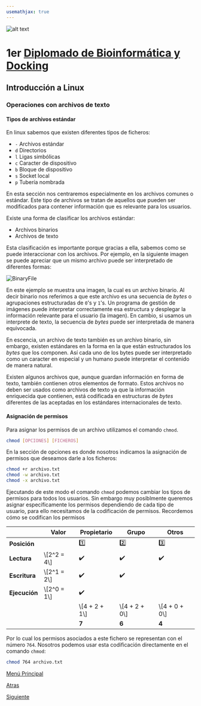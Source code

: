 ```yaml
---
usemathjax: true
---
```

![alt text](https://solariabiodata.com.mx/images/solaria_banner.png "Soluciones de Siguiente Generación")
# 1er [Diplomado de Bioinformática y Docking](../)

## Introducción a Linux

### Operaciones con archivos de texto

#### Tipos de archivos estándar

En linux sabemos que existen diferentes tipos de ficheros:

 - `-` Archivos estándar
 - `d` Directorios
 - `l` Ligas simbólicas
 - `c` Caracter de dispositivo
 - `b` Bloque de dispositivo
 - `s` Socket local
 - `p` Tubería nombrada

En esta sección nos centraremos especialmente en los archivos comunes o estándar. Este tipo de archivos se tratan de aquellos que pueden ser modificados para contener información que es relevante para los usuarios.

Existe una forma de clasificar los archivos estándar:

 - Archivos binarios
 - Archivos de texto

Esta clasificación es importante porque gracias a ella, sabemos como se puede interaccionar con los archivos. Por ejemplo, en la siguiente imagen se puede apreciar que un mismo archivo puede ser interpretado de diferentes formas:

![BinaryFile](https://drive.google.com/uc?id=1okRj3TmZTUbAjb7shpJJ020EqdJ-CGYM&export=download "Archivos binarios")

En este ejemplo se muestra una imagen, la cual es un archivo binario. Al decir binario nos referimos a que este archivo es una secuencia de *bytes* o agrupaciones estructuradas de `0`'s  y `1`'s. Un programa de gestión de imágenes puede interpretar correctamente esa estructura y desplegar la información relevante para el usuario (la imagen). En cambio, si usamos un interprete de texto, la secuencia de *bytes* puede ser interpretada de manera equivocada.

En escencia, un archivo de texto también es un archivo binario, sin embargo, existen estándares en la forma en la que están estructurados los *bytes* que los componen. Así cada uno de los bytes puede ser interpretado como un caracter en especial y un humano puede interpretar el contenido de manera natural.

Existen algunos archivos que, aunque guardan información en forma de texto, también contienen otros elementos de formato. Estos archivos no deben ser usados como archivos de texto ya que la información enriquecida que contienen, está codificada en estructuras de *bytes* diferentes de las aceptadas en los estándares internacionales de texto.

#### Asignación de permisos

Para asignar los permisos de un archivo utilizamos el comando `chmod`.

```bash
chmod [OPCIONES] [FICHEROS]
```

En la sección de opciones es donde nosotros indicamos la asignación de permisos que deseamos darle a los ficheros:

```bash
chmod +r archivo.txt
chmod -w archivo.txt
chmod -x archivo.txt
```

Ejecutando de este modo el comando `chmod` podemos cambiar los tipos de permisos para todos los usuarios. Sin embargo muy posiblmente queremos asignar específicamente los permisos dependiendo de cada tipo de usuario, para ello necesitamos de la codificación de permisos. Recordemos cómo se codifican los permisos

| | Valor | Propietario | Grupo | Otros |
|--|--|--|--|--|
| **Posición** | | :one: | :two: | :three: |
| **Lectura** | \\[2^2 = 4\\]  | :heavy_check_mark: | :heavy_check_mark: | :heavy_check_mark: |
| **Escritura** | \\[2^1 = 2\\]  | :heavy_check_mark: | :heavy_check_mark: | |
| **Ejecución** | \\[2^0 = 1\\]  | :heavy_check_mark: | | |
|  |  |  \\[4 + 2 + 1\\] | \\[4 + 2 + 0\\] | \\[4 + 0 + 0\\]  |
|  |  |  **7** | **6** | **4** |

Por lo cual los permisos asociados a este fichero se representan con el número `764`. Nosotros podemos usar esta codificación directamente en el comando `chmod`:

```bash
chmod 764 archivo.txt
```


[Menú Principal](../)

[Atras](./comandosTerminal)

[Siguiente](./operacionesAvanzadasArchivos)
